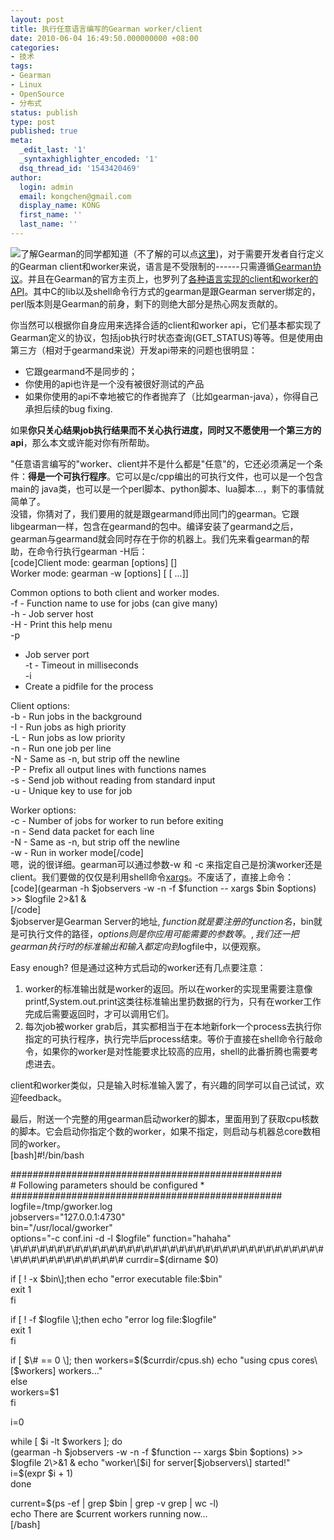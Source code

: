 ```yaml
---
layout: post
title: 执行任意语言编写的Gearman worker/client
date: 2010-06-04 16:49:50.000000000 +08:00
categories:
- 技术
tags:
- Gearman
- Linux
- OpenSource
- 分布式
status: publish
type: post
published: true
meta:
  _edit_last: '1'
  _syntaxhighlighter_encoded: '1'
  dsq_thread_id: '1543420469'
author:
  login: admin
  email: kongchen@gmail.com
  display_name: KONG
  first_name: ''
  last_name: ''
---
```

![](assets/gearman64.gif)了解Gearman的同学都知道（不了解的可以点[这里][0])，对于需要开发者自行定义的Gearman client和worker来说，语言是不受限制的------只需遵循[Gearman协议][1]。并且在Gearman的官方主页上，也罗列了[各种语言实现的client和worker的API][2]。其中C的lib以及shell命令行方式的gearman是跟Gearman server绑定的，perl版本则是Gearman的前身，剩下的则绝大部分是热心网友贡献的。

你当然可以根据你自身应用来选择合适的client和worker api，它们基本都实现了Gearman定义的协议，包括job执行时状态查询(GET\_STATUS)等等。但是使用由第三方（相对于gearmand来说）开发api带来的问题也很明显：

* 它跟gearmand不是同步的；
* 你使用的api也许是一个没有被很好测试的产品
* 如果你使用的api不幸地被它的作者抛弃了（比如gearman-java），你得自己承担后续的bug fixing.

如果**你只关心结果job执行结果而不关心执行进度，同时又不愿使用一个第三方的api**，那么本文或许能对你有所帮助。

"任意语言编写的"worker、client并不是什么都是"任意"的，它还必须满足一个条件：**得是一个可执行程序**。它可以是c/cpp编出的可执行文件，也可以是一个包含main的 java类，也可以是一个perl脚本、python脚本、lua脚本...，剩下的事情就简单了。  
没错，你猜对了，我们要用的就是跟gearmand师出同门的gearman。它跟libgearman一样，包含在gearmand的包中。编译安装了gearmand之后，gearman与gearmand就会同时存在于你的机器上。我们先来看gearman的帮助，在命令行执行gearman -H后：  
\[code\]Client mode: gearman \[options\] \[\]  
Worker mode: gearman -w \[options\] \[ \[ ...\]\]

Common options to both client and worker modes.  
-f - Function name to use for jobs (can give many)  
-h - Job server host  
-H - Print this help menu  
-p  
- Job server port  
-t - Timeout in milliseconds  
-i  
- Create a pidfile for the process

Client options:  
-b - Run jobs in the background  
-I - Run jobs as high priority  
-L - Run jobs as low priority  
-n - Run one job per line  
-N - Same as -n, but strip off the newline  
-P - Prefix all output lines with functions names  
-s - Send job without reading from standard input  
-u - Unique key to use for job

Worker options:  
-c - Number of jobs for worker to run before exiting  
-n - Send data packet for each line  
-N - Same as -n, but strip off the newline  
-w - Run in worker mode\[/code\]  
嗯，说的很详细。gearman可以通过参数-w 和 -c 来指定自己是扮演worker还是client。我们要做的仅仅是利用shell命令[xargs][3]。不废话了，直接上命令：  
\[code\](gearman -h $jobservers -w -n -f $function -- xargs $bin $options) \>\> $logfile 2\>&1 &  
\[/code\]  
$jobserver是Gearman Server的地址, $function就是要注册的function名，$bin就是可执行文件的路径，$options则是你应用可能需要的参数等。, 我们还一把gearman执行时的标准输出和输入都定向到$logfile中，以便观察。

Easy enough? 但是通过这种方式启动的worker还有几点要注意：

1. worker的标准输出就是worker的返回。所以在worker的实现里需要注意像printf,System.out.print这类往标准输出里扔数据的行为，只有在worker工作完成后需要返回时，才可以调用它们。
2. 每次job被worker grab后，其实都相当于在本地新fork一个process去执行你指定的可执行程序，执行完毕后process结束。等价于直接在shell命令行敲命令，如果你的worker是对性能要求比较高的应用，shell的此番折腾也需要考虑进去。

client和worker类似，只是输入时标准输入罢了，有兴趣的同学可以自己试试，欢迎feedback。

最后，附送一个完整的用gearman启动worker的脚本，里面用到了获取cpu核数的脚本。它会启动你指定个数的worker，如果不指定，则启动与机器总core数相同的worker。  
\[bash\]\#!/bin/bash

\#\#\#\#\#\#\#\#\#\#\#\#\#\#\#\#\#\#\#\#\#\#\#\#\#\#\#\#\#\#\#\#\#\#\#\#\#\#\#\#\#\#\#\#\#\#\#\#\#  
\# Following parameters should be configured \*  
\#\#\#\#\#\#\#\#\#\#\#\#\#\#\#\#\#\#\#\#\#\#\#\#\#\#\#\#\#\#\#\#\#\#\#\#\#\#\#\#\#\#\#\#\#\#\#\#\#  
logfile=/tmp/gworker.log  
jobservers="127.0.0.1:4730"  
bin="/usr/local/gworker"  
options="-c conf.ini -d -l $logfile"  
function="hahaha"  
\#\#\#\#\#\#\#\#\#\#\#\#\#\#\#\#\#\#\#\#\#\#\#\#\#\#\#\#\#\#\#\#\#\#\#\#\#\#\#\#\#\#\#\#\#\#\#\#\#  
currdir=$(dirname $0)

if \[ ! -x $bin\];then  
echo "error executable file:$bin"  
exit 1  
fi

if \[ ! -f $logfile \];then  
echo "error log file:$logfile"  
exit 1  
fi

if \[ $\# == 0 \]; then  
workers=$($currdir/cpus.sh)  
echo "using cpus cores\[$workers\] workers..."  
else  
workers=$1  
fi

i=0

while \[ $i -lt $workers \]; do  
(gearman -h $jobservers -w -n -f $function -- xargs $bin $options) \>\> $logfile 2\>&1 &  
echo "worker\[$i\] for server\[$jobservers\] started!"  
i=$(expr $i + 1)  
done

current=$(ps -ef | grep $bin | grep -v grep | wc -l)  
echo There are $current workers running now...  
\[/bash\]

[0]: http://www.kongch.com/2010/04/gearman/
[1]: http://gearman.org/index.php?id=protocol
[2]: http://gearman.org/index.php?id=download#client_worker_apis
[3]: http://en.wikipedia.org/wiki/Xargs